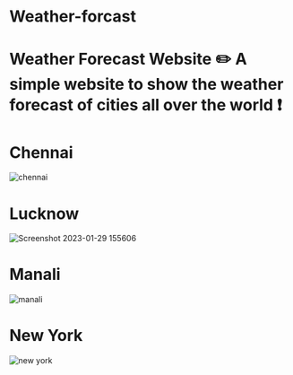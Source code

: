 # Weather-forcast
# Weather Forecast Website ✏️ A simple website to show the weather forecast of cities all over the world ❗  
# Chennai
![chennai](https://user-images.githubusercontent.com/71867983/215320408-dd579b40-f676-46b1-b57b-4cff5054e8b5.png)
# Lucknow
![Screenshot 2023-01-29 155606](https://user-images.githubusercontent.com/71867983/215320418-aea10471-54e0-4e1c-ae23-817aca71d24a.png)
# Manali
![manali](https://user-images.githubusercontent.com/71867983/215320434-987882d4-1206-463d-ab45-fc3e6c3bb4a5.png)
# New York
![new york](https://user-images.githubusercontent.com/71867983/215320453-fadd77ff-b2f6-48c6-a11e-f40b8d8df501.png)

